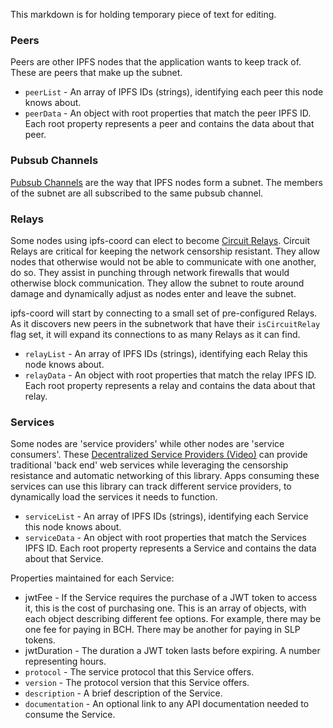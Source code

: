 This markdown is for holding temporary piece of text for editing.

### Peers

Peers are other IPFS nodes that the application wants to keep track of. These are peers that make up the subnet.

- `peerList` - An array of IPFS IDs (strings), identifying each peer this node knows about.
- `peerData` - An object with root properties that match the peer IPFS ID. Each root property represents a peer and contains the data about that peer.

### Pubsub Channels

[Pubsub Channels](https://blog.ipfs.io/29-js-ipfs-pubsub/) are the way that IPFS nodes form a subnet. The members of the subnet are all subscribed to the same pubsub channel.

### Relays

Some nodes using ipfs-coord can elect to become [Circuit Relays](https://docs.libp2p.io/concepts/circuit-relay/). Circuit Relays are critical for keeping the network censorship resistant. They allow nodes that otherwise would not be able to communicate with one another, do so. They assist in punching through network firewalls that would otherwise block communication. They allow the subnet to route around damage and dynamically adjust as nodes enter and leave the subnet.

ipfs-coord will start by connecting to a small set of pre-configured Relays. As it discovers new peers in the subnetwork that have their `isCircuitRelay` flag set, it will expand its connections to as many Relays as it can find.

- `relayList` - An array of IPFS IDs (strings), identifying each Relay this node knows about.
- `relayData` - An object with root properties that match the relay IPFS ID. Each root property represents a relay and contains the data about that relay.

### Services

Some nodes are 'service providers' while other nodes are 'service consumers'. These [Decentralized Service Providers (Video)](https://youtu.be/m_33rRXEats) can provide traditional 'back end' web services while leveraging the censorship resistance and automatic networking of this library. Apps consuming these services can use this library can track different service providers, to dynamically load the services it needs to function.

- `serviceList` - An array of IPFS IDs (strings), identifying each Service this node knows about.
- `serviceData` - An object with root properties that match the Services IPFS ID. Each root property represents a Service and contains the data about that Service.

Properties maintained for each Service:

- jwtFee - If the Service requires the purchase of a JWT token to access it, this is the cost of purchasing one. This is an array of objects, with each object describing different fee options. For example, there may be one fee for paying in BCH. There may be another for paying in SLP tokens.
- jwtDuration - The duration a JWT token lasts before expiring. A number representing hours.
- `protocol` - The service protocol that this Service offers.
- `version` - The protocol version that this Service offers.
- `description` - A brief description of the Service.
- `documentation` - An optional link to any API documentation needed to consume the Service.
